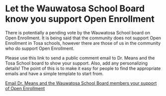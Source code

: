 # Let the Wauwatosa School Board know you support Open Enrollment

There is potentially a pending vote by the Wauwatosa School board on Open Enrollment.  It is being said that the community does not support Open Enrollment in Tosa schools, however there are those of us in the community who do support Open Enrollment.

Please use this link to send a public comment email to Dr. Means and the Tosa School board to show your support.  Also, add any personalizing details!  The point of this is to make it easy for people to find the appropriate emails and have a simple template to start from.

<a
   href="mailto:publiccomment@wauwatosa.k12.wi.us, meansde@wauwatosa.k12.wi.us?subject=I support Open Enrollment in Wauwatosa Schools &body=Dr. Means and School Board Members,%0A%0A I am a parent in the Wauwatosa School District and I wanted to write to you to show support to continue Open Enrollment in Wauwatosa Schools.  %0A%0A Thank you">
    Email Dr. Means and the Wauwatosa School Board members your support of Open Enrollment
</a>

